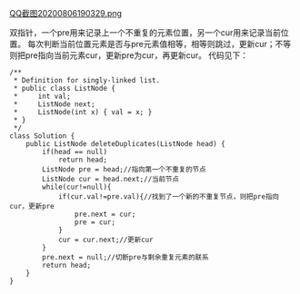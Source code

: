  [QQ截图20200806190329.png](https://pic.leetcode-cn.com/594932f3ec030cf7264a53a55d6fb0c35fc33e8ac1377413837318408de1f57b-QQ%E6%88%AA%E5%9B%BE20200806190329.png)

双指针，一个pre用来记录上一个不重复的元素位置，另一个cur用来记录当前位置。
每次判断当前位置元素是否与pre元素值相等，相等则跳过，更新cur；不等则把pre指向当前元素cur，更新pre为cur，再更新cur。
代码见下：
```
/**
 * Definition for singly-linked list.
 * public class ListNode {
 *     int val;
 *     ListNode next;
 *     ListNode(int x) { val = x; }
 * }
 */
class Solution {
    public ListNode deleteDuplicates(ListNode head) {
        if(head == null)
            return head;
        ListNode pre = head;//指向第一个不重复的节点
        ListNode cur = head.next;//当前节点
        while(cur!=null){
            if(cur.val!=pre.val){//找到了一个新的不重复节点，则把pre指向cur，更新pre
                pre.next = cur;
                pre = cur;
            }
            cur = cur.next;//更新cur
        }
        pre.next = null;//切断pre与剩余重复元素的联系
        return head;
    }
}
```


